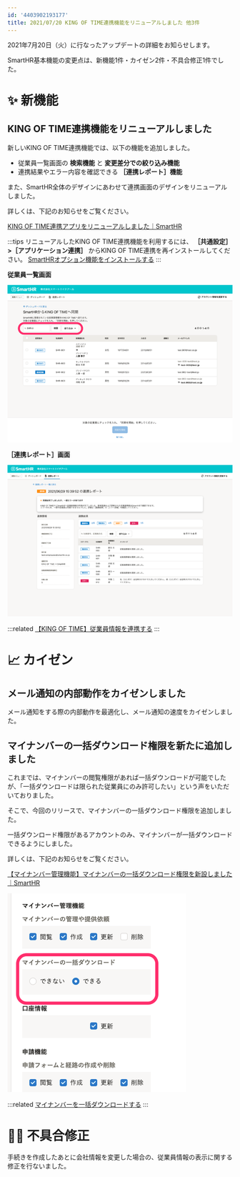 ```yaml
---
id: '4403902193177'
title: 2021/07/20 KING OF TIME連携機能をリニューアルしました 他3件
---
```

2021年7月20日（火）に行なったアップデートの詳細をお知らせします。

SmartHR基本機能の変更点は、新機能1件・カイゼン2件・不具合修正1件でした。

# ✨ 新機能

## KING OF TIME連携機能をリニューアルしました

新しいKING OF TIME連携機能では、以下の機能を追加しました。

- 従業員一覧画面の **検索機能** と **変更差分での絞り込み機能**
- 連携結果やエラー内容を確認できる **［連携レポート］機能** 

また、SmartHR全体のデザインにあわせて連携画面のデザインをリニューアルしました。

詳しくは、下記のお知らせをご覧ください。

[KING OF TIME連携アプリをリニューアルしました｜SmartHR](https://smarthr.jp/update/26547)

:::tips
リニューアルしたKING OF TIME連携機能を利用するには、 **［共通設定］>［アプリケーション連携］** からKING OF TIME連携を再インストールしてください。
[SmartHRオプション機能をインストールする](https://knowledge.smarthr.jp/hc/ja/articles/360026262553)
:::

**従業員一覧画面**

![](./kot1.png)

 **［連携レポート］画面** 

![](./kot2.png)

:::related
[【KING OF TIME】従業員情報を連携する](https://knowledge.smarthr.jp/hc/ja/articles/4403626515225)
:::

# 📈 カイゼン

## メール通知の内部動作をカイゼンしました

メール通知をする際の内部動作を最適化し、メール通知の速度をカイゼンしました。

## マイナンバーの一括ダウンロード権限を新たに追加しました

これまでは、マイナンバーの閲覧権限があれば一括ダウンロードが可能でしたが、「一括ダウンロードは限られた従業員にのみ許可したい」という声をいただいておりました。

そこで、今回のリリースで、マイナンバーの一括ダウンロード権限を追加しました。

一括ダウンロード権限があるアカウントのみ、マイナンバーが一括ダウンロードできるようにしました。

詳しくは、下記のお知らせをご覧ください。

[【マイナンバー管理機能】マイナンバーの一括ダウンロード権限を新設しました｜SmartHR](https://smarthr.jp/update/26906)

![](./20210721.png)

:::related
[マイナンバーを一括ダウンロードする](https://knowledge.smarthr.jp/hc/ja/articles/360026106654)
:::

# 👨‍⚕️ 不具合修正

手続きを作成したあとに会社情報を変更した場合の、従業員情報の表示に関する修正を行ないました。
